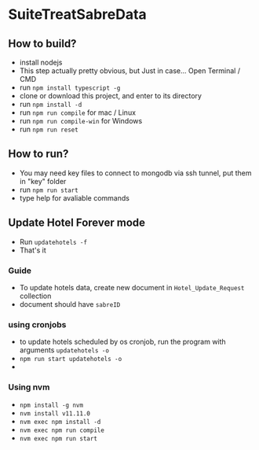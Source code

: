 # SuiteTreatSabreData

## How to build?
- install nodejs
- This step actually pretty obvious, but Just in case... Open Terminal / CMD
- run ```npm install typescript -g```
- clone or download this project, and enter to its directory
- run ```npm install -d```
- run ```npm run compile``` for mac / Linux
- run ```npm run compile-win``` for Windows
- run ```npm run reset```

## How to run?
- You may need key files to connect to mongodb via ssh tunnel, put them in "key" folder
- run ```npm run start```
- type help for avaliable commands

## Update Hotel Forever mode
-  Run ```updatehotels -f```
-  That's it

### Guide
- To update hotels data, create new document in ```Hotel_Update_Request``` collection
- document should have ```sabreID```

### using cronjobs
- to update hotels scheduled by os cronjob, run the program with arguments ```updatehotels -o```
- ```npm run start updatehotels -o```
- 
### Using nvm
- ```npm install -g nvm```
- ```nvm install v11.11.0```
- ```nvm exec npm install -d```
- ```nvm exec npm run compile```
- ```nvm exec npm run start```